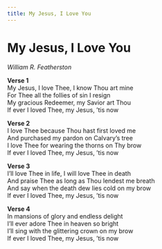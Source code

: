 ```yaml
---
title: My Jesus, I Love You  
---
```


# My Jesus, I Love You  
  
_William R. Featherston_  
  
**Verse 1**  
My Jesus, I love Thee, I know Thou art mine  
For Thee all the follies of sin I resign  
My gracious Redeemer, my Savior art Thou  
If ever I loved Thee, my Jesus, ’tis now  
  
**Verse 2**  
I love Thee because Thou hast first loved me  
And purchased my pardon on Calvary’s tree  
I love Thee for wearing the thorns on Thy brow  
If ever I loved Thee, my Jesus, ’tis now  
  
**Verse 3**  
I’ll love Thee in life, I will love Thee in death  
And praise Thee as long as Thou lendest me breath  
And say when the death dew lies cold on my brow  
If ever I loved Thee, my Jesus, ’tis now  
  
**Verse 4**  
In mansions of glory and endless delight  
I’ll ever adore Thee in heaven so bright  
I’ll sing with the glittering crown on my brow  
If ever I loved Thee, my Jesus, ’tis now  
  
  